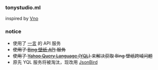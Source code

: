 ### tonystudio.ml

inspired by [Vno](https://github.com/onevcat/vno-jekyll)


### notice
- 使用了 [一言](http://hitokoto.cn/) 的 API 服务
- ~~使用了 [Bing 壁纸 API](https://github.com/xCss/bing/) 服务~~
- ~~使用了 [Yahoo Query Language (YQL)](https://developer.yahoo.com/yql/) 来解决获取 Bing 壁纸跨域问题~~
- 原先 YQL 服务将被淘汰，现改用 [JsonBird](https://bird.ioliu.cn/)

